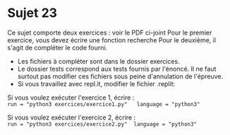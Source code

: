# Sujet 23

Ce sujet comporte deux exercices : voir le PDF ci-joint
Pour le premier exercice, vous devez écrire une fonction recherche
Pour le deuxième, il s'agit de compléter le code fourni.  
- Les fichiers à compléter sont dans le dossier exercices.   
- Le dossier tests correspond aux tests fournis par l'énoncé. Il ne faut surtout pas modifier ces fichiers sous peine d'annulation de l'épreuve.  
-  Si vous travaillez avec repl.it, modifier le fichier .replit:

Si vous voulez exécuter l'exercice 1, écrire :  
`run = "python3 exercices/exercice1.py"  
language = "python3"`  
  
Si vous voulez exécuter l'exercice 2, écrire :  
`run = "python3 exercices/exercice2.py" 
language = "python3"`

